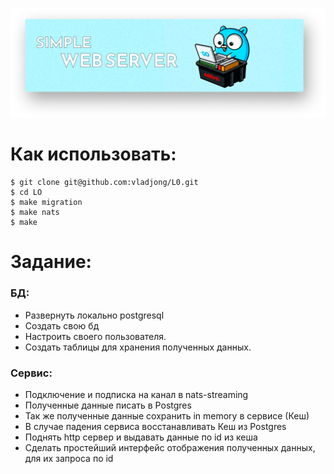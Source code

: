 ![](img/previe.png)

# Как использовать:
```
$ git clone git@github.com:vladjong/L0.git
$ cd LO
$ make migration
$ make nats
$ make
```

# Задание: 
### БД:
- Развернуть локально postgresql
- Создать свою бд
- Настроить своего пользователя.
- Создать таблицы для хранения полученных данных.
### Сервис:
- Подключение и подписка на канал в nats-streaming
- Полученные данные писать в Postgres
- Так же полученные данные сохранить in memory в сервисе (Кеш)
- В случае падения сервиса восстанавливать Кеш из Postgres
- Поднять http сервер и выдавать данные по id из кеша
- Сделать простейший интерфейс отображения полученных данных, для их запроса по id
